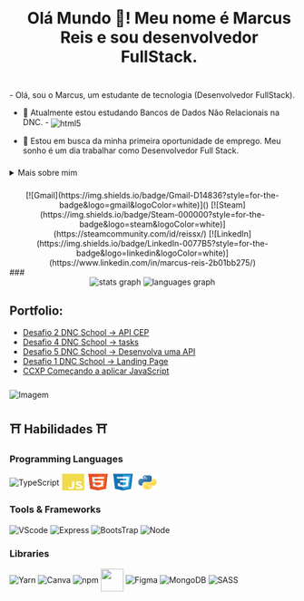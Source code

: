 <!--título-->
<div id="user-content-toc">
  <ul align="center">
    <summary>
      <h1 style="display: inline-block">Olá Mundo 👋! Meu nome é Marcus Reis e sou desenvolvedor FullStack.</h1>
    </summary>
</div>

###

<!-- Presentation -->
<p>
  - Olá, sou o Marcus, um estudante de tecnologia (Desenvolvedor FullStack).
  
  - 👾 Atualmente estou estudando Bancos de Dados Não Relacionais na DNC.​​ - <img align="center" alt="html5" src="https://img.shields.io/badge/MongoDB-4EA94B?style=for-the-badge&logo=mongodb&logoColor=white" />

  - 🔭 Estou em busca da minha primeira oportunidade de emprego. Meu sonho é um dia trabalhar como Desenvolvedor Full Stack.
</p>

###

<!-- Dropdown -->
<details>
  <summary>Mais sobre mim</summary>

  - 🎴 Tenho 19 anos, atualmente moro no Brasil. Tenho experiência com React.js(Next, Vite), SASS, Versionamento Git, Node e atualmente estou aprendendo back-end e inglês.

  - ♨️ Gosto de ler e jogar, seja um bom mangá ou livro, além de jogar Jogos eletrônicos e Futebol! Acredito que nossos interesses pessoais contribuem para uma percepção mais apurada das coisas e para a resolução de problemas. \O/
</details>

###

<!-- Links -->
<div align="center">
  [![Gmail](https://img.shields.io/badge/Gmail-D14836?style=for-the-badge&logo=gmail&logoColor=white)]()
  [![Steam](https://img.shields.io/badge/Steam-000000?style=for-the-badge&logo=steam&logoColor=white)](https://steamcommunity.com/id/reissx/)
  [![LinkedIn](https://img.shields.io/badge/LinkedIn-0077B5?style=for-the-badge&logo=linkedin&logoColor=white)](https://www.linkedin.com/in/marcus-reis-2b01bb275/)
</div>
<!-- GithubStats -->
###

<div align="center">
  <img src="https://github-readme-stats.vercel.app/api?username=MarcusReis&show_icons=true&theme=dark#gh-dark-mode-only)](https://github.com/anuraghazra/github-readme-stats#gh-dark-mode-only" height="250" alt="stats graph"  />
  <img src="https://github-readme-stats.vercel.app/api/top-langs?username=maurodesouza&locale=en&hide_title=false&layout=compact&card_width=320&langs_count=5&theme=dark#gh-dark-mode-only" height="250" alt="languages graph"  />
</div>

###

<!-- Portfolio -->
## Portfolio:
- [Desafio 2 DNC School -> API CEP](https://github.com/Marcusreis05/Desafio-2-Api-DNC?tab=readme-ov-file)
- [Desafio 4 DNC School -> tasks](https://github.com/Marcusreis05/dnc-react-desafio3)
- [Desafio 5 DNC School -> Desenvolva uma API](https://github.com/Marcusreis05/Desafio-5/tree/master)
- [Desafio 1 DNC School -> Landing Page](https://github.com/Marcusreis05/Projeto-DNC-Desafio-1?tab=readme-ov-file)
- [CCXP Começando a aplicar JavaScript](https://github.com/Marcusreis05/CCXP-DNC?tab=readme-ov-file)

###

<!-- GIF -->
<p>
  <img align="center" src="https://animesher.com/orig/0/77/775/7752/animesher.com_your-lie-in-april-nerawareta-gakuen-piano-775208.gif" alt="Imagem">
</p>

###

## ⛩️ Habilidades ⛩️
<!-- Skills: Programming Languages -->
  <div style="flex-basis: 48%;">
    <h3>Programming Languages</h3>
    <img align="center" alt="TypeScript" height="30" width="40" src="https://cdn.jsdelivr.net/gh/devicons/devicon/icons/typescript/typescript-original.svg"/>
    <img align="center" alt="Js" height="30" width="40" src="https://raw.githubusercontent.com/devicons/devicon/master/icons/javascript/javascript-plain.svg">
    <img align="center" alt="HTML" height="30" width="40" src="https://raw.githubusercontent.com/devicons/devicon/master/icons/html5/html5-original.svg">
    <img align="center" alt="CSS" height="30" width="40" src="https://raw.githubusercontent.com/devicons/devicon/master/icons/css3/css3-original.svg">
    <img align="center" alt="Python" height="30" width="40" src="https://raw.githubusercontent.com/devicons/devicon/master/icons/python/python-original.svg">
  </div>
  
  <!-- Skills: Tools & Frameworks -->
  <div style="flex-basis: 48%;">
    <h3>Tools & Frameworks</h3>
    <img align="center" alt="VScode" height="30" width="40" src="https://cdn.jsdelivr.net/gh/devicons/devicon/icons/vscode/vscode-original.svg">
    <img align="center" alt="Express" height="30" width="40" src="https://cdn.jsdelivr.net/gh/devicons/devicon/icons/express/express-original.svg"/>
    <img align="center" alt="BootsTrap" height="30" width="40" src="https://cdn.jsdelivr.net/gh/devicons/devicon/icons/bootstrap/bootstrap-original.svg"/>
    <img align="center" alt="Node" height="30" width="40" src="https://cdn.jsdelivr.net/gh/devicons/devicon/icons/nodejs/nodejs-original.svg"/>
  </div>
  
  <!-- Skills: Libraries -->
  <div style="flex-basis: 48%;">
    <h3>Libraries</h3>
    <img align="center" alt="Yarn" height="30" width="40" src="https://cdn.jsdelivr.net/gh/devicons/devicon/icons/yarn/yarn-original.svg">
    <img align="center" alt="Canva" src="https://cdn.jsdelivr.net/gh/devicons/devicon/icons/canva/canva-original.svg" width="40" height="40"/>
    <img align="center" alt="npm" src="https://cdn.jsdelivr.net/gh/devicons/devicon/icons/npm/npm-original-wordmark.svg" width="40" height="40"/>
    <img align="center" src="git" src="https://img.shields.io/badge/GIT-E44C30?style=for-the-badge&logo=git&logoColor=white" width="40" height="40"/>
    <img align="center" alt="Figma" src="https://cdn.jsdelivr.net/gh/devicons/devicon/icons/figma/figma-original.svg" width="40" height="40"/>
    <img align="center" alt="MongoDB" src="https://cdn.jsdelivr.net/gh/devicons/devicon/icons/mongodb/mongodb-original.svg" width="40" height="40"/>
    <img align="center" alt="SASS" src="https://cdn.jsdelivr.net/gh/devicons/devicon/icons/sass/sass-original.svg" width="40" height="40"/>
  </div>

###
